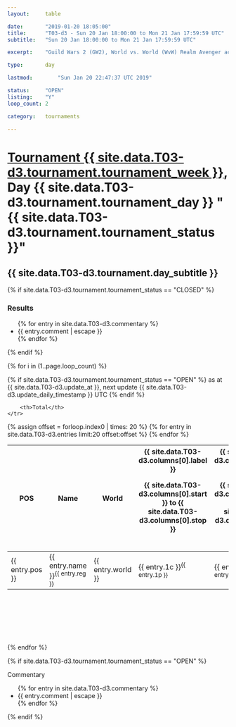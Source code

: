 ```yaml
---
layout: 	table

date: 		"2019-01-20 18:05:00"
title: 		"T03-d3 - Sun 20 Jan 18:00:00 to Mon 21 Jan 17:59:59 UTC"
subtitle: 	"Sun 20 Jan 18:00:00 to Mon 21 Jan 17:59:59 UTC"

excerpt:    "Guild Wars 2 (GW2), World vs. World (WvW) Realm Avenger achivement Tournament. \"Every Kill Counts\""

type:       day

lastmod: 		"Sun Jan 20 22:47:37 UTC 2019"

status:     "OPEN"
listing:    "Y"
loop_count: 2

category: 	tournaments

---
```

<div class="table_header">
    <h1><a href="{{ site.data.T03-d3.tournament.week_url }}">Tournament {{ site.data.T03-d3.tournament.tournament_week }}</a>, Day {{ site.data.T03-d3.tournament.tournament_day }} "{{ site.data.T03-d3.tournament.tournament_status }}"</h1>
    <h2>{{ site.data.T03-d3.tournament.day_subtitle }}</h2> 
</div>

{% if site.data.T03-d3.tournament.tournament_status == "CLOSED" %} 
<div class="commentary">
  <h3>Results</h3>
  <ul>
    {% for entry in site.data.T03-d3.commentary %}
    <li class="commentary_list">{{ entry.comment | escape }}</li>
    {% endfor %}
  </ul>
</div>
{% endif %}


{% for i in (1..page.loop_count) %}

{% if site.data.T03-d3.tournament.tournament_status == "OPEN" %} 
<span class="table_nextupdate">as at {{ site.data.T03-d3.update_at }}, next update {{ site.data.T03-d3.update_daily_timestamp }} UTC</span> 
{% endif %}

<table class="day_table">
  <colgroup>
    <col style="width:18px">
    <col style="width:55px">
    <col style="width:55px">
    <col style="width:12px">
    <col style="width:12px">
    <col style="width:12px">
    <col style="width:12px">
    <col style="width:12px">
    <col style="width:12px">
    <col style="width:12px">
    <col style="width:12px">
    <col style="width:12px">
    <col style="width:12px">
    <col style="width:12px">
    <col style="width:12px">
    <col style="width:12px">
    <col style="width:12px">
    <col style="width:12px">
    <col style="width:12px">
    <col style="width:12px">
    <col style="width:12px">
    <col style="width:12px">
    <col style="width:12px">
    <col style="width:12px">
    <col style="width:12px">
    <col style="width:12px">
    <col style="width:12px">
    <col style="width:18px">
  </colgroup>  
  <thead>
    <tr>
        <th>POS</th>
        <th class="AlignLeft">Name</th>
        <th class="AlignLeft">World</th>

<th><div class="label">{{ site.data.T03-d3.columns[0].label }}<p class="onhover">{{ site.data.T03-d3.columns[0].start }} to {{ site.data.T03-d3.columns[0].stop }}</p></div>​</th>
<th><div class="label">{{ site.data.T03-d3.columns[1].label }}<p class="onhover">{{ site.data.T03-d3.columns[1].start }} to {{ site.data.T03-d3.columns[1].stop }}</p></div>​</th>
<th><div class="label">{{ site.data.T03-d3.columns[2].label }}<p class="onhover">{{ site.data.T03-d3.columns[2].start }} to {{ site.data.T03-d3.columns[2].stop }}</p></div>​</th>
<th><div class="label">{{ site.data.T03-d3.columns[3].label }}<p class="onhover">{{ site.data.T03-d3.columns[3].start }} to {{ site.data.T03-d3.columns[3].stop }}</p></div>​</th>
<th><div class="label">{{ site.data.T03-d3.columns[4].label }}<p class="onhover">{{ site.data.T03-d3.columns[4].start }} to {{ site.data.T03-d3.columns[4].stop }}</p></div>​</th>
<th><div class="label">{{ site.data.T03-d3.columns[5].label }}<p class="onhover">{{ site.data.T03-d3.columns[5].start }} to {{ site.data.T03-d3.columns[5].stop }}</p></div>​</th>
<th><div class="label">{{ site.data.T03-d3.columns[6].label }}<p class="onhover">{{ site.data.T03-d3.columns[6].start }} to {{ site.data.T03-d3.columns[6].stop }}</p></div>​</th>
<th><div class="label">{{ site.data.T03-d3.columns[7].label }}<p class="onhover">{{ site.data.T03-d3.columns[7].start }} to {{ site.data.T03-d3.columns[7].stop }}</p></div>​</th>
<th><div class="label">{{ site.data.T03-d3.columns[8].label }}<p class="onhover">{{ site.data.T03-d3.columns[8].start }} to {{ site.data.T03-d3.columns[8].stop }}</p></div>​</th>
<th><div class="label">{{ site.data.T03-d3.columns[9].label }}<p class="onhover">{{ site.data.T03-d3.columns[9].start }} to {{ site.data.T03-d3.columns[9].stop }}</p></div>​</th>
<th><div class="label">{{ site.data.T03-d3.columns[10].label }}<p class="onhover">{{ site.data.T03-d3.columns[10].start }} to {{ site.data.T03-d3.columns[10].stop }}</p></div>​</th>

<th><div class="label">{{ site.data.T03-d3.columns[11].label }}<p class="onhover">{{ site.data.T03-d3.columns[11].start }} to {{ site.data.T03-d3.columns[11].stop }}</p></div>​</th>
<th><div class="label">{{ site.data.T03-d3.columns[12].label }}<p class="onhover">{{ site.data.T03-d3.columns[12].start }} to {{ site.data.T03-d3.columns[12].stop }}</p></div>​</th>
<th><div class="label">{{ site.data.T03-d3.columns[13].label }}<p class="onhover">{{ site.data.T03-d3.columns[13].start }} to {{ site.data.T03-d3.columns[13].stop }}</p></div>​</th>
<th><div class="label">{{ site.data.T03-d3.columns[14].label }}<p class="onhover">{{ site.data.T03-d3.columns[14].start }} to {{ site.data.T03-d3.columns[14].stop }}</p></div>​</th>
<th><div class="label">{{ site.data.T03-d3.columns[15].label }}<p class="onhover">{{ site.data.T03-d3.columns[15].start }} to {{ site.data.T03-d3.columns[15].stop }}</p></div>​</th>
<th><div class="label">{{ site.data.T03-d3.columns[16].label }}<p class="onhover">{{ site.data.T03-d3.columns[16].start }} to {{ site.data.T03-d3.columns[16].stop }}</p></div>​</th>
<th><div class="label">{{ site.data.T03-d3.columns[17].label }}<p class="onhover">{{ site.data.T03-d3.columns[17].start }} to {{ site.data.T03-d3.columns[17].stop }}</p></div>​</th>
<th><div class="label">{{ site.data.T03-d3.columns[18].label }}<p class="onhover">{{ site.data.T03-d3.columns[18].start }} to {{ site.data.T03-d3.columns[18].stop }}</p></div>​</th>
<th><div class="label">{{ site.data.T03-d3.columns[19].label }}<p class="onhover">{{ site.data.T03-d3.columns[19].start }} to {{ site.data.T03-d3.columns[19].stop }}</p></div>​</th>
<th><div class="label">{{ site.data.T03-d3.columns[20].label }}<p class="onhover">{{ site.data.T03-d3.columns[20].start }} to {{ site.data.T03-d3.columns[20].stop }}</p></div>​</th>

<th><div class="label">{{ site.data.T03-d3.columns[21].label }}<p class="onhover">{{ site.data.T03-d3.columns[21].start }} to {{ site.data.T03-d3.columns[21].stop }}</p></div>​</th>
<th><div class="label">{{ site.data.T03-d3.columns[22].label }}<p class="onhover">{{ site.data.T03-d3.columns[22].start }} to {{ site.data.T03-d3.columns[22].stop }}</p></div>​</th>
<th><div class="label">{{ site.data.T03-d3.columns[23].label }}<p class="onhover">{{ site.data.T03-d3.columns[23].start }} to {{ site.data.T03-d3.columns[23].stop }}</p></div>​</th>

        <th>Total</th>
    </tr>
  </thead>
  {% assign offset = forloop.index0 | times: 20 %}
<tbody>
{% for entry in site.data.T03-d3.entries limit:20 offset:offset %}
  <tr>
    <td class="pl{{ entry.pos }}">{{ entry.pos }}</td>
    <td class="AlignLeft">{{ entry.name }}<sup>{{ entry.reg }}</sup></td>
    <td class="AlignLeft">{{ entry.world }}</td>
    <td class="pl{{ entry.1p }}">{{ entry.1c }}<sup>{{ entry.1p }}</sup></td>
    <td class="pl{{ entry.2p }}">{{ entry.2c }}<sup>{{ entry.2p }}</sup></td>
    <td class="pl{{ entry.3p }}">{{ entry.3c }}<sup>{{ entry.3p }}</sup></td>
    <td class="pl{{ entry.4p }}">{{ entry.4c }}<sup>{{ entry.4p }}</sup></td>
    <td class="pl{{ entry.5p }}">{{ entry.5c }}<sup>{{ entry.5p }}</sup></td>
    <td class="pl{{ entry.6p }}">{{ entry.6c }}<sup>{{ entry.6p }}</sup></td>
    <td class="pl{{ entry.7p }}">{{ entry.7c }}<sup>{{ entry.7p }}</sup></td>
    <td class="pl{{ entry.8p }}">{{ entry.8c }}<sup>{{ entry.8p }}</sup></td>
    <td class="pl{{ entry.9p }}">{{ entry.9c }}<sup>{{ entry.9p }}</sup></td>
    <td class="pl{{ entry.10p }}">{{ entry.10c }}<sup>{{ entry.10p }}</sup></td>
    <td class="pl{{ entry.11p }}">{{ entry.11c }}<sup>{{ entry.11p }}</sup></td>
    <td class="pl{{ entry.12p }}">{{ entry.12c }}<sup>{{ entry.12p }}</sup></td>
    <td class="pl{{ entry.13p }}">{{ entry.13c }}<sup>{{ entry.13p }}</sup></td>
    <td class="pl{{ entry.14p }}">{{ entry.14c }}<sup>{{ entry.14p }}</sup></td>
    <td class="pl{{ entry.15p }}">{{ entry.15c }}<sup>{{ entry.15p }}</sup></td>
    <td class="pl{{ entry.16p }}">{{ entry.16c }}<sup>{{ entry.16p }}</sup></td>
    <td class="pl{{ entry.17p }}">{{ entry.17c }}<sup>{{ entry.17p }}</sup></td>
    <td class="pl{{ entry.18p }}">{{ entry.18c }}<sup>{{ entry.18p }}</sup></td>
    <td class="pl{{ entry.19p }}">{{ entry.19c }}<sup>{{ entry.19p }}</sup></td>
    <td class="pl{{ entry.20p }}">{{ entry.20c }}<sup>{{ entry.20p }}</sup></td>
    <td class="pl{{ entry.21p }}">{{ entry.21c }}<sup>{{ entry.21p }}</sup></td>
    <td class="pl{{ entry.22p }}">{{ entry.22c }}<sup>{{ entry.22p }}</sup></td>
    <td class="pl{{ entry.23p }}">{{ entry.23c }}<sup>{{ entry.23p }}</sup></td>
    <td class="pl{{ entry.24p }}">{{ entry.24c }}<sup>{{ entry.24p }}</sup></td>
    <td>{{ entry.total }}</td>
  </tr>
{% endfor %}  
</tbody>
</table>
<div class="leaderboard">
  <script async src="//pagead2.googlesyndication.com/pagead/js/adsbygoogle.js"></script>
  <!-- 728x90 -->
  <ins class="adsbygoogle"
       style="display:inline-block;width:728px;height:90px"
       data-ad-client="ca-pub-3274917281288240"
       data-ad-slot="3870538733"></ins>
  <script>
  (adsbygoogle = window.adsbygoogle || []).push({});
  </script>    
</div>
<br />
{% endfor %}

{% if site.data.T03-d3.tournament.tournament_status == "OPEN" %} 
<div class="commentary">
  <span class="commentary_title">Commentary</span>
  <ul>
    {% for entry in site.data.T03-d3.commentary %}
    <li class="commentary_list">{{ entry.comment | escape }}</li>
    {% endfor %}
  </ul>
</div>
{% endif %}


